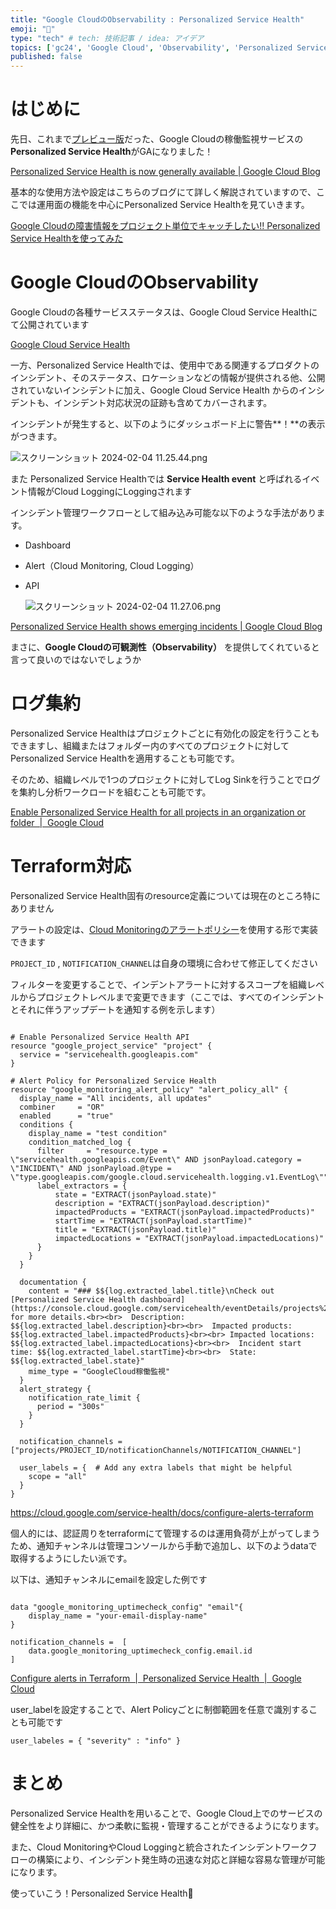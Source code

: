 ```yaml
---
title: "Google CloudのObservability : Personalized Service Health"
emoji: "🤸"
type: "tech" # tech: 技術記事 / idea: アイデア
topics: ['gc24', 'Google Cloud', 'Observability', 'Personalized Service Health']
published: false
---
```


# はじめに

先日、これまで[プレビュー版](https://cloud.google.com/blog/ja/products/management-tools/introducing-personalized-service-health)だった、Google Cloudの稼働監視サービスの**Personalized Service Health**がGAになりました！

[Personalized Service Health is now generally available | Google Cloud Blog](https://cloud.google.com/blog/products/devops-sre/personalized-service-health-is-now-generally-available/?hl=en)

基本的な使用方法や設定はこちらのブログにて詳しく解説されていますので、ここでは運用面の機能を中心にPersonalized Service Healthを見ていきます。

[Google Cloudの障害情報をプロジェクト単位でキャッチしたい!! Personalized Service Healthを使ってみた](https://zenn.dev/monicle/articles/4734ab6244d653)

# Google CloudのObservability

Google Cloudの各種サービスステータスは、Google Cloud Service Healthにて公開されています

[Google Cloud Service Health](https://status.cloud.google.com/)

一方、Personalized Service Healthでは、使用中である関連するプロダクトのインシデント、そのステータス、ロケーションなどの情報が提供される他、公開されていないインシデントに加え、Google Cloud Service Health からのインシデントも、インシデント対応状況の証跡も含めてカバーされます。

インシデントが発生すると、以下のようにダッシュボード上に警告**！**の表示がつきます。


![スクリーンショット 2024-02-04 11.25.44.png](https://prod-files-secure.s3.us-west-2.amazonaws.com/b9061398-9d73-43e2-a89a-963f6a3bc2e8/39972fe0-af2a-49e5-ba4b-02c0b37243f4/%E3%82%B9%E3%82%AF%E3%83%AA%E3%83%BC%E3%83%B3%E3%82%B7%E3%83%A7%E3%83%83%E3%83%88_2024-02-04_11.25.44.png)

また Personalized Service Healthでは **Service Health event** と呼ばれるイベント情報がCloud LoggingにLoggingされます

インシデント管理ワークフローとして組み込み可能な以下のような手法があります。

- Dashboard
- Alert（Cloud Monitoring, Cloud Logging）
- API
    
    ![スクリーンショット 2024-02-04 11.27.06.png](https://prod-files-secure.s3.us-west-2.amazonaws.com/b9061398-9d73-43e2-a89a-963f6a3bc2e8/bddc9657-3c29-4ab2-ace7-342ec4ae2b2a/%E3%82%B9%E3%82%AF%E3%83%AA%E3%83%BC%E3%83%B3%E3%82%B7%E3%83%A7%E3%83%83%E3%83%88_2024-02-04_11.27.06.png)
    

[Personalized Service Health shows emerging incidents | Google Cloud Blog](https://cloud.google.com/blog/products/networking/personalized-service-health-shows-emerging-incidents?hl=en)

まさに、**Google Cloudの可観測性（Observability）** を提供してくれていると言って良いのではないでしょうか

# ログ集約

Personalized Service Healthはプロジェクトごとに有効化の設定を行うこともできますし、組織またはフォルダー内のすべてのプロジェクトに対してPersonalized Service Healthを適用することも可能です。

そのため、組織レベルで1つのプロジェクトに対してLog Sinkを行うことでログを集約し分析ワークロードを組むことも可能です。

[Enable Personalized Service Health for all projects in an organization or folder  |  Google Cloud](https://cloud.google.com/service-health/docs/script-enable-api)

# Terraform対応

Personalized Service Health固有のresource定義については現在のところ特にありません

アラートの設定は、[Cloud Monitoringのアラートポリシー](https://registry.terraform.io/providers/hashicorp/google/latest/docs/resources/monitoring_alert_policy)を使用する形で実装できます

`PROJECT_ID` , `NOTIFICATION_CHANNEL`は自身の環境に合わせて修正してください

フィルターを変更することで、インデントアラートに対するスコープを組織レベルからプロジェクトレベルまで変更できます（ここでは、すべてのインシデントとそれに伴うアップデートを通知する例を示します）

```hcl

# Enable Personalized Service Health API
resource "google_project_service" "project" {
  service = "servicehealth.googleapis.com"
}

# Alert Policy for Personalized Service Health
resource "google_monitoring_alert_policy" "alert_policy_all" {
  display_name = "All incidents, all updates"
  combiner     = "OR"
  enabled      = "true"
  conditions {
    display_name = "test condition"
    condition_matched_log {
      filter     = "resource.type = \"servicehealth.googleapis.com/Event\" AND jsonPayload.category = \"INCIDENT\" AND jsonPayload.@type = \"type.googleapis.com/google.cloud.servicehealth.logging.v1.EventLog\""
      label_extractors = {
          state = "EXTRACT(jsonPayload.state)"
          description = "EXTRACT(jsonPayload.description)"
          impactedProducts = "EXTRACT(jsonPayload.impactedProducts)"
          startTime = "EXTRACT(jsonPayload.startTime)"
          title = "EXTRACT(jsonPayload.title)"
          impactedLocations = "EXTRACT(jsonPayload.impactedLocations)"
      }
    }
  }

  documentation {
    content = "### $${log.extracted_label.title}\nCheck out [Personalized Service Health dashboard](https://console.cloud.google.com/servicehealth/eventDetails/projects%2F$${resource.labels.resource_container}%2Flocations%2F$${resource.labels.location}%2Fevents%2F$${resource.labels.event_id}) for more details.<br><br>  Description: $${log.extracted_label.description}<br><br>  Impacted products: $${log.extracted_label.impactedProducts}<br><br> Impacted locations: $${log.extracted_label.impactedLocations}<br><br>  Incident start time: $${log.extracted_label.startTime}<br><br>  State: $${log.extracted_label.state}"
    mime_type = "GoogleCloud稼働監視"
  }
  alert_strategy {
    notification_rate_limit {
      period = "300s"
    }
  }

  notification_channels =  ["projects/PROJECT_ID/notificationChannels/NOTIFICATION_CHANNEL"]

  user_labels = {  # Add any extra labels that might be helpful
    scope = "all"
  }
}
```

https://cloud.google.com/service-health/docs/configure-alerts-terraform

個人的には、認証周りをterraformにて管理するのは運用負荷が上がってしまうため、通知チャンネルは管理コンソールから手動で追加し、以下のようdataで取得するようにしたい派です。

以下は、通知チャンネルにemailを設定した例です

```hcl

data "google_monitoring_uptimecheck_config" "email"{
	display_name = "your-email-display-name"
}

notification_channels =  [
	data.google_monitoring_uptimecheck_config.email.id
]
```

[Configure alerts in Terraform  |  Personalized Service Health  |  Google Cloud](https://cloud.google.com/service-health/docs/configure-alerts-terraform)

user_labelを設定することで、Alert Policyごとに制御範囲を任意で識別することも可能です

```hcl
user_labeles = { "severity" : "info" }
```

# まとめ

Personalized Service Healthを用いることで、Google Cloud上でのサービスの健全性をより詳細に、かつ柔軟に監視・管理することができるようになります。

また、Cloud MonitoringやCloud Loggingと統合されたインシデントワークフローの構築により、インシデント発生時の迅速な対応と詳細な容易な管理が可能になります。

使っていこう！Personalized Service Health🥳